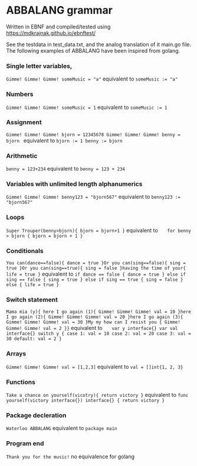 # ABBALANG grammar

Written in EBNF and compiled/tested using https://mdkrajnak.github.io/ebnftest/

See the testdata in test_data.txt, and the analog translation of it main.go file. The following examples of ABBALANG have been inspired from golang.

### Single letter variables, 
`Gimme! Gimme! Gimme! someMusic = "a"`
equivalent to
`someMusic := "a"`
### Numbers
`Gimme! Gimme! Gimme! someMusic = 1`
equivalent to
`someMusic := 1`
### Assignment
`Gimme! Gimme! Gimme! bjorn = 12345678
Gimme! Gimme! Gimme! benny = bjorn
`
equivalent to
`bjorn := 1
benny := bjorn
`
### Arithmetic
`benny = 123+234`
equivalent to
`benny = 123 + 234`

### Variables with unlimited length alphanumerics
`Gimme! Gimme! Gimme! benny123 = "bjorn567"`
equivalent to
`benny123 := "bjorn567"`

### Loops 

`Super Trouper(benny>bjorn){
bjorn = bjorn+1
}`
equivalent to
`	for benny > bjorn {
		bjorn = bjorn + 1
	}`

### Conditionals 
`You can(dance==false){
dance = true
}Or you can(sing==false){
sing = true
}Or you can(sing==true){
sing = false
}having the time of your{
life = true
}`
equivalent to
`if dance == false {
		dance = true
	} else if sing == false {
		sing = true
	} else if sing == true {
		sing = false
	} else {
		life = true
	}`

### Switch statement
`Mama mia (y){
here I go again (1){
Gimme! Gimme! Gimme! val = 10
}here I go again (2){
Gimme! Gimme! Gimme! val = 20
}here I go again (3){
Gimme! Gimme! Gimme! val = 30
}My my how can I resist you {
Gimme! Gimme! Gimme! val = 2
}}`
equivalent to
`	var y interface{}
	var val interface{}
	switch y {
	case 1:
		val = 10
	case 2:
		val = 20
	case 3:
		val = 30
	default:
		val = 2
	}`

### Arrays
`Gimme! Gimme! Gimme! val = [1,2,3]`
equivalent to
`val = []int{1, 2, 3}`
### Functions
`Take a chance on yourself(vicotry){
return victory
}`
equivalent to
`func yourself(victory interface{}) interface{} {
	return victory
}`

### Package decleration
`Waterloo ABBALANG`
equivalent to
`package main
`
### Program end
`Thank you for the music!`
no equivalence for golang
